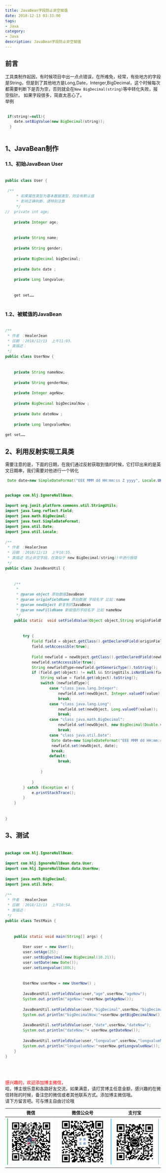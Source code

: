 ```yaml
---
title: JavaBean字段防止非空赋值
date: 2018-12-13 03:33:00
tags: 
- Java
category: 
- Java
description: JavaBean字段防止非空赋值
---
```

<!-- image url 
https://raw.githubusercontent.com/HealerJean/HealerJean.github.io/master/blogImages
　　首行缩进
<font color="red">  </font>

<font  color="red" size="4">   </font>


<font size="4">   </font>
-->

## 前言

工具类制作起因，有时候项目中出一点点错误，在所难免，经常，有些地方的字段是String，但是到了其他地方是Long,Date，Interger,BigDecimal，这个时候每次都需要判断下是否为空，否则就会在`New BigDecimal(string)`等中转化失败，报空指针。 如果字段很多，简直太恶心了。
<br/>
举例

```java

 if(string!=null){
    date.setBigValue(new BigDecimal(string));
  }
        
```


## 1、JavaBean制作

### 1.1、初始JavaBean User


```java

public class User {

 /**
     * 如果属性类型为基本数据类型，则会有默认值
     * 影响正确判断，请特别注意
     */
//  private int age;

    private Integer age;


    private String name;

    private String gender;

    private BigDecimal bigDecimal;

    private Date date ;

    private Long longvalue;
    
    
    get set……
    
```

### 1.2、被赋值的JavaBean 


```java

/**
 * 作者 ：HealerJean
 * 日期 ：2018/12/13  上午11:03.
 * 类描述：
 */
public class UserNow {


    private String nameNow;

    private String genderNow;

    private Integer ageNow;

    private BigDecimal bigDecimalNow ;

    private Date dateNow ;

    private Long longvalueNow;

get set……
```


## 2、利用反射实现工具类

需要注意的是，下面的日期，在我们通过反射获取到值的时候，它打印出来的是英文日期串，我们需要对他进行一个转化


```java
 Date date=new SimpleDateFormat("EEE MMM dd HH:mm:ss Z yyyy", Locale.UK).parse(value);

```

```java

package com.hlj.IgnoreNullBean;

import org.junit.platform.commons.util.StringUtils;
import java.lang.reflect.Field;
import java.math.BigDecimal;
import java.text.SimpleDateFormat;
import java.util.Date;
import java.util.Locale;

/**
 * 作者 ：HealerJean
 * 日期 ：2018/12/13  上午10:55.
 * 类描述 防止非空字段，在类似于 new BigDecimal(string))中进行报错
 */
public class JavaBeanUtil {


    /**
     *
     * @param object 原始数据JavaBean
     * @param originFieldName 原始数据 字段名字 比如：name
     * @param newObject 新复制的JavaBean
     * @param newFilldName 新赋值的字段名字 比如 nameNow
     */
    public static  void setFieldValue(Object object,String originFieldName,Object newObject,String newFilldName) {


        try {
            Field field = object.getClass().getDeclaredField(originFieldName);
            field.setAccessible(true);

            Field newfield = newObject.getClass().getDeclaredField(newFilldName);
            newfield.setAccessible(true);
            String newfieldType=newfield.getGenericType().toString();
            if (field.get(object) != null && StringUtils.isNotBlank(field.get(object).toString())) {
                String value = field.get(object).toString();
                switch (newfieldType){
                    case "class java.lang.Integer":
                        newfield.set(newObject, Integer.valueOf(value));
                        break;
                    case "class java.lang.Long":
                        newfield.set(newObject, Long.valueOf(value));
                        break;
                    case "class java.math.BigDecimal":
                        newfield.set(newObject, new BigDecimal(Double.valueOf(value)) );
                        break;
                    case "class java.util.Date":
                     Date date=new SimpleDateFormat("EEE MMM dd HH:mm:ss Z yyyy", Locale.UK).parse(value);
                     newfield.set(newObject, date);
                     break;
                    default:
                        break;

                }

            }
        } catch (Exception e) {
            e.printStackTrace();
        }
    }


}


```


## 3、测试


```java

package com.hlj.IgnoreNullBean;

import com.hlj.IgnoreNullBean.data.User;
import com.hlj.IgnoreNullBean.data.UserNow;

import java.math.BigDecimal;
import java.util.Date;

/**
 * 作者 ：HealerJean
 * 日期 ：2018/12/13  上午10:54.
 * 类描述：
 */
public class TestMain {


    public static void main(String[] args) {

        User user = new User();
        user.setAge(25);
        user.setBigDecimal(new BigDecimal(10.21));
        user.setDate(new Date());
        user.setLongvalue(100L);


        UserNow userNow = new UserNow() ;

        JavaBeanUtil.setFieldValue(user,"age",userNow,"ageNow");
        System.out.println("ageNow:"+userNow.getAgeNow());

        JavaBeanUtil.setFieldValue(user,"bigDecimal",userNow,"bigDecimalNow");
        System.out.println("bigDecimalNow:"+userNow.getBigDecimalNow());

        JavaBeanUtil.setFieldValue(user,"date",userNow,"dateNow");
        System.out.println("dateNow:"+ userNow.getDateNow());

        JavaBeanUtil.setFieldValue(user,"longvalue",userNow,"longvalueNow");
        System.out.println("longvalueNow:"+userNow.getLongvalueNow());
    }
}


```




<br/><br/><br/>
<font color="red"> 感兴趣的，欢迎添加博主微信， </font><br/>
哈，博主很乐意和各路好友交流，如果满意，请打赏博主任意金额，感兴趣的在微信转账的时候，备注您的微信或者其他联系方式。添加博主微信哦。
<br/>
请下方留言吧。可与博主自由讨论哦

|微信 | 微信公众号|支付宝|
|:-------:|:-------:|:------:|
| ![微信](https://raw.githubusercontent.com/HealerJean/HealerJean.github.io/master/assets/img/tctip/weixin.jpg)|![微信公众号](https://raw.githubusercontent.com/HealerJean/HealerJean.github.io/master/assets/img/my/qrcode_for_gh_a23c07a2da9e_258.jpg)|![支付宝](https://raw.githubusercontent.com/HealerJean/HealerJean.github.io/master/assets/img/tctip/alpay.jpg) |




<!-- Gitalk 评论 start  -->

<link rel="stylesheet" href="https://unpkg.com/gitalk/dist/gitalk.css">
<script src="https://unpkg.com/gitalk@latest/dist/gitalk.min.js"></script> 
<div id="gitalk-container"></div>    
 <script type="text/javascript">
    var gitalk = new Gitalk({
		clientID: `1d164cd85549874d0e3a`,
		clientSecret: `527c3d223d1e6608953e835b547061037d140355`,
		repo: `HealerJean.github.io`,
		owner: 'HealerJean',~~~~
		admin: ['HealerJean'],
		id: 'BJIKRjhANpl4kZ1c',
    });
    gitalk.render('gitalk-container');
</script> 

<!-- Gitalk end -->

